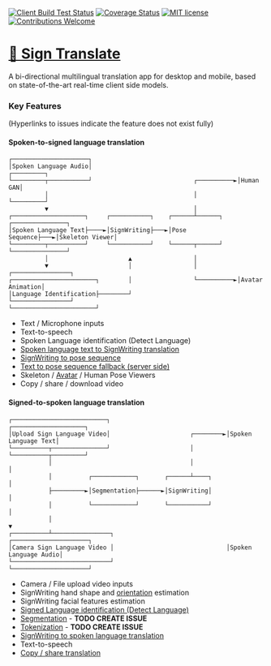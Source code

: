 [![Client Build Test Status](https://github.com/sign-language-processing/playground/actions/workflows/build_client.yml/badge.svg)](https://github.com/sign-language-processing/playground/actions/workflows/build_client.yml)
[![Coverage Status](https://coveralls.io/repos/github/sign-language-processing/sign-translate/badge.svg?branch=master)](https://coveralls.io/github/sign-language-processing/sign-translate?branch=master)
[![MIT license](https://img.shields.io/badge/License-MIT-blue.svg)](https://github.com/sign-language-processing/playground/blob/master/LICENSE)
[![Contributions Welcome](https://img.shields.io/badge/contributions-welcome-brightgreen.svg?style=flat)](https://github.com/sign-language-processing/playground/issues)



# [👋 Sign Translate](https://sign.mt/)

A bi-directional multilingual translation app for desktop and mobile, 
based on state-of-the-art real-time client side models.

### Key Features

(Hyperlinks to issues indicate the feature does not exist fully)

#### Spoken-to-signed language translation

```
┌─────────────────────┐
│Spoken Language Audio│                                        ┌─────────┐
└─────────┬───────────┘                            ┌──────────►│Human GAN│
          │                                        │           └─────────┘
          ▼                                        │
┌────────────────────┐     ┌───────────┐    ┌──────┴──────┐    ┌───────────────┐
│Spoken Language Text├────►│SignWriting├───►│Pose Sequence├───►│Skeleton Viewer│
└─────────┬──────────┘     └───────────┘    └──────┬──────┘    └───────────────┘
          │                      ▲                 │
          ▼                      │                 │           ┌────────────────┐
┌───────────────────────┐        │                 └──────────►│Avatar Animation│
│Language Identification├────────┘                             └────────────────┘
└───────────────────────┘
```

- Text / Microphone inputs
- Text-to-speech
- Spoken Language identification (Detect Language)
- [Spoken language text to SignWriting translation](https://github.com/sign-language-processing/playground/issues/11)
- [SignWriting to pose sequence](https://github.com/sign-language-processing/sign-translate/issues/15)
- [Text to pose sequence fallback (server side)](https://github.com/sign-language-processing/sign-translate/issues/17)
- Skeleton / [Avatar](https://github.com/sign-language-processing/sign-translate/issues/16) / Human Pose Viewers
- Copy / share / download video

#### Signed-to-spoken language translation

```
┌──────────────────────────┐                                ┌────────────────────┐
│Upload Sign Language Video│                      ┌────────►│Spoken Language Text│
└──────────┬───────────────┘                      │         └──────────┬─────────┘
           │                                      │                    │
           │          ┌────────────┐       ┌──────┴────┐               │
           ├─────────►│Segmentation├──────►│SignWriting│               │
           │          └────────────┘       └───────────┘               │
           │                                                           ▼
┌──────────┴────────────────┐                               ┌─────────────────────┐
│Camera Sign Language Video │                               │Spoken Language Audio│
└───────────────────────────┘                               └─────────────────────┘
```

- Camera / File upload video inputs
- SignWriting hand shape and [orientation](https://github.com/sign-language-processing/playground/issues/1) estimation
- SignWriting facial features estimation
- [Signed Language identification (Detect Language)](https://github.com/sign-language-processing/sign-translate/issues/21)
- [Segmentation]() - **TODO CREATE ISSUE**
- [Tokenization]() - **TODO CREATE ISSUE**
- [SignWriting to spoken language translation](https://github.com/sign-language-processing/sign-translate/issues/18)
- Text-to-speech
- [Copy / share translation](https://github.com/sign-language-processing/sign-translate/issues/19)
